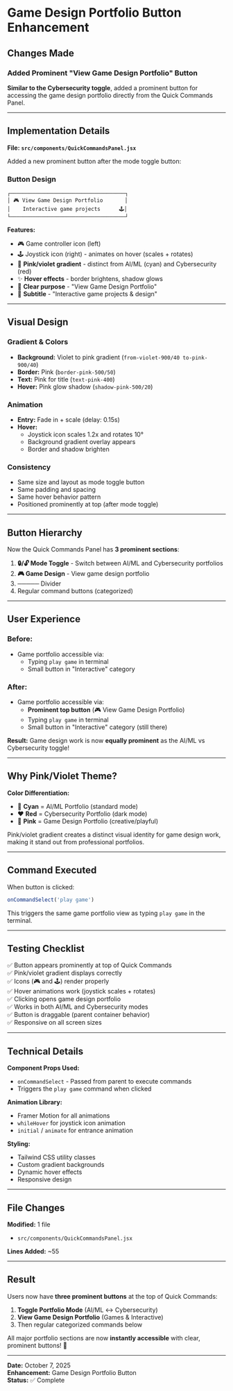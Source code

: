# Game Design Portfolio Button Enhancement

## Changes Made

### Added Prominent "View Game Design Portfolio" Button

**Similar to the Cybersecurity toggle**, added a prominent button for accessing the game design portfolio directly from the Quick Commands Panel.

---

## Implementation Details

**File: `src/components/QuickCommandsPanel.jsx`**

Added a new prominent button after the mode toggle button:

### Button Design

```
┌─────────────────────────────────────┐
│ 🎮 View Game Design Portfolio       │
│    Interactive game projects      🕹️│
└─────────────────────────────────────┘
```

**Features:**
- 🎮 Game controller icon (left)
- 🕹️ Joystick icon (right) - animates on hover (scales + rotates)
- 🌸 **Pink/violet gradient** - distinct from AI/ML (cyan) and Cybersecurity (red)
- ✨ **Hover effects** - border brightens, shadow glows
- 🎯 **Clear purpose** - "View Game Design Portfolio"
- 📝 **Subtitle** - "Interactive game projects & design"

---

## Visual Design

### Gradient & Colors
- **Background:** Violet to pink gradient (`from-violet-900/40 to-pink-900/40`)
- **Border:** Pink (`border-pink-500/50`)
- **Text:** Pink for title (`text-pink-400`)
- **Hover:** Pink glow shadow (`shadow-pink-500/20`)

### Animation
- **Entry:** Fade in + scale (delay: 0.15s)
- **Hover:** 
  - Joystick icon scales 1.2x and rotates 10°
  - Background gradient overlay appears
  - Border and shadow brighten

### Consistency
- Same size and layout as mode toggle button
- Same padding and spacing
- Same hover behavior pattern
- Positioned prominently at top (after mode toggle)

---

## Button Hierarchy

Now the Quick Commands Panel has **3 prominent sections**:

1. **🔒/🔓 Mode Toggle** - Switch between AI/ML and Cybersecurity portfolios
2. **🎮 Game Design** - View game design portfolio
3. **─────** Divider
4. Regular command buttons (categorized)

---

## User Experience

### Before:
- Game portfolio accessible via:
  - Typing `play game` in terminal
  - Small button in "Interactive" category

### After:
- Game portfolio accessible via:
  - **Prominent top button** (🎮 View Game Design Portfolio)
  - Typing `play game` in terminal
  - Small button in "Interactive" category (still there)

**Result:** Game design work is now **equally prominent** as the AI/ML vs Cybersecurity toggle!

---

## Why Pink/Violet Theme?

**Color Differentiation:**
- 💙 **Cyan** = AI/ML Portfolio (standard mode)
- ❤️ **Red** = Cybersecurity Portfolio (dark mode)
- 💖 **Pink** = Game Design Portfolio (creative/playful)

Pink/violet gradient creates a distinct visual identity for game design work, making it stand out from professional portfolios.

---

## Command Executed

When button is clicked:
```javascript
onCommandSelect('play game')
```

This triggers the same game portfolio view as typing `play game` in the terminal.

---

## Testing Checklist

✅ Button appears prominently at top of Quick Commands  
✅ Pink/violet gradient displays correctly  
✅ Icons (🎮 and 🕹️) render properly  
✅ Hover animations work (joystick scales + rotates)  
✅ Clicking opens game design portfolio  
✅ Works in both AI/ML and Cybersecurity modes  
✅ Button is draggable (parent container behavior)  
✅ Responsive on all screen sizes  

---

## Technical Details

**Component Props Used:**
- `onCommandSelect` - Passed from parent to execute commands
- Triggers the `play game` command when clicked

**Animation Library:**
- Framer Motion for all animations
- `whileHover` for joystick icon animation
- `initial` / `animate` for entrance animation

**Styling:**
- Tailwind CSS utility classes
- Custom gradient backgrounds
- Dynamic hover effects
- Responsive design

---

## File Changes

**Modified:** 1 file
- `src/components/QuickCommandsPanel.jsx`

**Lines Added:** ~55

---

## Result

Users now have **three prominent buttons** at the top of Quick Commands:

1. **Toggle Portfolio Mode** (AI/ML ↔ Cybersecurity)
2. **View Game Design Portfolio** (Games & Interactive)
3. Then regular categorized commands below

All major portfolio sections are now **instantly accessible** with clear, prominent buttons! 🎉

---

**Date:** October 7, 2025  
**Enhancement:** Game Design Portfolio Button  
**Status:** ✅ Complete
